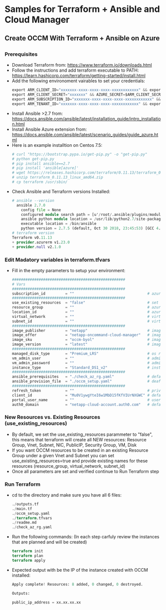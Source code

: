 # Samples for Terraform + Ansible and Cloud Manager
##
## Create OCCM With Terraform + Ansible on Azure
##
##

### Prerequisites
* Download Terraform from: https://www.terraform.io/downloads.html
* Follow the instructions and add terraform executable to PATH: https://learn.hashicorp.com/terraform/getting-started/install.html
* Add the following environoment vairables to set your credentials:
  ```terraform
  export ARM_CLIENT_ID="xxxxxxx-xxxx-xxxx-xxxx-xxxxxxxxxxxx" && export AZURE_CLIENT_ID=$ARM_CLIENT_ID
  export ARM_CLIENT_SECRET="xxxxxxx" && AZURE_SECRET=$ARM_CLIENT_SECRET && AZURE_SECRET=${AZURE_SECRET//+/%2B} && export AZURE_SECRET=${AZURE_SECRET//=/%3D}
  export ARM_SUBSCRIPTION_ID="xxxxxxx-xxxx-xxxx-xxxx-xxxxxxxxxxxx" && export AZURE_SUBSCRIPTION_ID=$ARM_SUBSCRIPTION_ID
  export ARM_TENANT_ID="xxxxxxx-xxxx-xxxx-xxxx-xxxxxxxxxxxx" && export AZURE_TENANT=$ARM_TENANT_ID
  ```    
* Install Ansible >2.7 from: https://docs.ansible.com/ansible/latest/installation_guide/intro_installation.html  
* Install Ansible Azure extension from: https://docs.ansible.com/ansible/latest/scenario_guides/guide_azure.html
* Here is an example installtion on Centos 7.5:
  ```terraform
  # curl "https://bootstrap.pypa.io/get-pip.py" -o "get-pip.py"
  # python get-pip.py
  # pip install ansible==2.7
  # pip install 'ansible[azure]'
  # wget https://releases.hashicorp.com/terraform/0.11.13/terraform_0.11.13_linux_amd64.zip
  # unzip terraform_0.11.13_linux_amd64.zip
  # cp terraform /usr/sbin/
  ```   
* Check Ansible and Terraform versions Installed:
  ```terraform
  # ansible --version
    ansible 2.7.0
      config file = None
      configured module search path = [u'/root/.ansible/plugins/modules', u'/usr/share/ansible/plugins/modules']
      ansible python module location = /usr/lib/python2.7/site-packages/ansible
      executable location = /bin/ansible
      python version = 2.7.5 (default, Oct 30 2018, 23:45:53) [GCC 4.8.5 20150623 (Red Hat 4.8.5-36)]
  # terraform version
  Terraform v0.11.13
  + provider.azurerm v1.23.0
  + provider.null v2.1.0      
  ```   

### Edit Madatory variables in terraform.tfvars
* Fill in the empty parameters to setup your environment:
  ```terraform
  ###################################################
  # Vars
  ###################################################
  subscription_id         = ""                                 # azure subscription_id where all resources will be created
  ###################################################
  use_existing_resources  = "false"                            # set to true ONLY if you want to use EXISTING ResourceGroup, VitrtualNetawork and Subnet
  resource_group          = ""                                 # azure resource group name where all resources will be created
  location_id             = ""                                 # azure location "East US", "West US" etc.
  virtual_network         = ""                                 # virtual network name
  subnet_id               = ""                                 # virtual network subnet name   
  ###################################################
  image_publisher         = "netapp"                           # image publisher
  image_offer             = "netapp-oncommand-cloud-manager"   # image offer
  image_sku               = "occm-byol"                        # image sku
  image_version           = "latest"                           # image version
  ###################################################
  managed_disk_type       = "Premium_LRS"                      # os root disk type
  vm_admin_user           = ""                                 # admin user name
  vm_admin_password       = ""                                 # admin password
  instance_type           = "Standard_DS1_v2"                  # instance type             
  ###################################################
  ansible_prerequisites   = "./check_az_rg.yaml"               # default path to ansible prerequisites file
  ansible_provision_file  = "./occm_setup.yaml"                # deafult path to absibel playbook file  
  ###################################################
  refresh_token           = ""                                 # private refresh token                               
  client_id               = "Mu0V1ywgYteI6w1MbD15fKfVIUrNXGWC" # default auth0 id
  portal_user_name        = ""                                 # user email
  auth0_domain            = "netapp-cloud-account.auth0.com"   # default auth0 domain
  ```
### New Resources vs. Existing Resources (use_existing_resources)
* By default, we set the use_existing_resources parammeter to "false", 
this means that terraform will create all NEW resources: Resource Group, Vnet, Subnet, NIC, PublicIP, Security Group, VM, Disk
* If you want OCCM resources to be created in an existing Resource Group under a given Vnet and Subnet you can set use_existing_resources=true and provide existing names for these resources (resource_group, virtual_network, subnet_id)
* Once all parameters are set and verified continue to Run Terraform step

### Run Terraform 
* cd to the directory and make sure you have all 6 files: 
    ```terraform
    ./outputs.tf
    ./main.tf
    ./occm_setup.yaml
    ./terraform.tfvars
    ./readme.md
    ./check_az_rg.yaml
    ```
* Run the following commands:
(In each step carfuly review the instances that are planned and will be created)
    ```terraform
    terraform init
    terraform plan 
    terraform apply
    ```

* Expected output with be the IP of the instance created with OCCM installed:
    ```terraform
    Apply complete! Resources: 8 added, 0 changed, 0 destroyed.
    
    Outputs:
    
    public_ip_address = xx.xx.xx.xx
    ```
